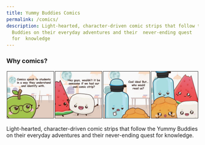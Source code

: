 ```yaml
---
title: Yummy Buddies Comics
permalink: /comics/
description: Light-hearted, character-driven comic strips that follow the Yummy
  Buddies on their everyday adventures and their  never-ending quest
  for  knowledge
---
```

### Why comics?

![comics](/images/Comics/comics.jpg)

Light-hearted, character-driven comic strips that follow the Yummy Buddies on their everyday adventures and their never-ending quest for knowledge.

